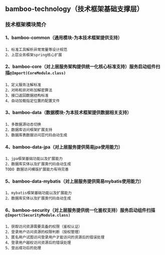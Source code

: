 ## bamboo-technology（技术框架基础支撑层）

### 技术框架模块简介
#### 1、bamboo-common（通用模块-为本技术框架提供支持）
    1、标准工具解析异常常量等设计规范
    2、上层业务框架spring核心扩展
#### 2、bamboo-core（对上层服务架构提供统一化核心标准支持）服务启动组件扫描`@Import(CoreModule.class)`
    1、定义服务注解标准
    2、对称和非对称加解密算法
    3、接口返回数据结构标准
    4、自动加载指定位置的配置文件
#### 3、bamboo-data（数据模块-为本技术框架提供数据相关支持）
    1、多数据源动态切换
    2、数据库访问框架扩展支持
    3、数据库表数据访问层代码自动生成
#### 4、bamboo-data-jpa（对上层服务提供简易jpa使用能力）
    1、jpa框架基础功能以及扩展能力
    2、数据库实体以及扩展类代码自动生成
    TODO 数据访问模版扩展能力有待完善
#### 5、bamboo-data-mybatis（对上层服务提供简易mybatis使用能力）
    1、mybatis框架基础功能以及扩展能力
    2、数据库实体以及扩展类代码自动生成
#### 6、bamboo-security（对上层服务提供统一化鉴权支持）服务启动组件扫描`@Import(SecurityModule.class)`
    1、获取访问资源需要具备的权限（鉴权认证）
    2、登录用户访问资源的权限判断（授权管理）
    3、匿名用户试图访问登录用户才能访问的资源后的错误处理
    4、登录用户越权访问资源后的错误处理
    5、登出成功后的处理
